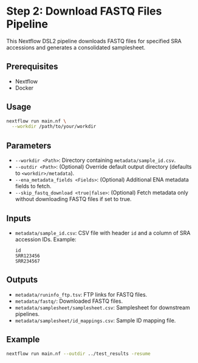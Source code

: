 # Step 2: Download FASTQ Files Pipeline

This Nextflow DSL2 pipeline downloads FASTQ files for specified SRA accessions and generates a consolidated samplesheet.

## Prerequisites

- Nextflow
- Docker

## Usage

```bash
nextflow run main.nf \
  --workdir /path/to/your/workdir
```

## Parameters

- `--workdir <Path>`: Directory containing `metadata/sample_id.csv`.
- `--outdir <Path>`: (Optional) Override default output directory (defaults to `<workdir>/metadata`).
- `--ena_metadata_fields <Fields>`: (Optional) Additional ENA metadata fields to fetch.
- `--skip_fastq_download <true|false>`: (Optional) Fetch metadata only without downloading FASTQ files if set to true.

## Inputs

- `metadata/sample_id.csv`: CSV file with header `id` and a column of SRA accession IDs. Example:

  ```csv
  id
  SRR123456
  SRR234567
  ```

## Outputs

- `metadata/runinfo_ftp.tsv`: FTP links for FASTQ files.
- `metadata/fastq/`: Downloaded FASTQ files.
- `metadata/samplesheet/samplesheet.csv`: Samplesheet for downstream pipelines.
- `metadata/samplesheet/id_mappings.csv`: Sample ID mapping file.

## Example

```bash
nextflow run main.nf --outdir ../test_results -resume
```
